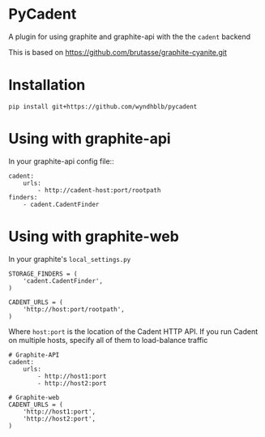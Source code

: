 # PyCadent

A plugin for using graphite and graphite-api with the the `cadent` backend

This is based on https://github.com/brutasse/graphite-cyanite.git


# Installation
    
    pip install git+https://github.com/wyndhblb/pycadent
 

# Using with graphite-api

In your graphite-api config file::

    cadent:
        urls:
            - http://cadent-host:port/rootpath
    finders:
        - cadent.CadentFinder

# Using with graphite-web

In your graphite's `local_settings.py`

    STORAGE_FINDERS = (
        'cadent.CadentFinder',
    )

    CADENT_URLS = (
        'http://host:port/rootpath',
    )

Where `host:port` is the location of the Cadent HTTP API. If you run
Cadent on multiple hosts, specify all of them to load-balance traffic

    # Graphite-API
    cadent:
        urls:
            - http://host1:port
            - http://host2:port

    # Graphite-web
    CADENT_URLS = (
        'http://host1:port',
        'http://host2:port',
    )


